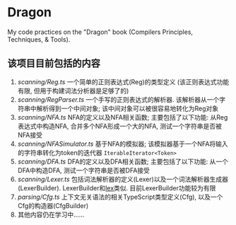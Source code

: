 # Dragon

My code practices on the "Dragon" book (Compilers Principles, Techniques, & Tools).

## 该项目目前包括的内容

1. *scanning/Reg.ts*   一个简单的正则表达式(Reg)的类型定义 (该正则表达式功能有限, 但用于构建词法分析器是足够了的)
2. *scanning/RegParser.ts*  一个手写的正则表达式的解析器. 该解析器从一个字符串中解析得到一个中间对象; 该中间对象可以被很容易地转化为Reg对象
3. *scanning/NFA.ts*  NFA的定义以及NFA相关函数; 主要包括了以下功能: 从Reg表达式中构造NFA, 合并多个NFA形成一个大的NFA, 测试一个字符串是否被NFA接受
4. *scanning/NFASimulator.ts*  基于NFA的模拟器; 该模拟器基于一个NFA将输入的字符串转化为token的迭代器 `IterableIterator<Token>`
5. *scanning/DFA.ts*  DFA的定义以及DFA相关函数; 主要包括了以下功能: 从一个DFA中构造DFA, 测试一个字符串是否被DFA接受
6. *scanning/Lexer.ts*  包括词法解析器的定义(Lexer)以及一个词法解析器生成器(LexerBuilder). LexerBuilder和[lex](http://dinosaur.compilertools.net/)类似. 目前LexerBuilder功能较为有限
7. *parsing/Cfg.ts*  上下文无关语法的相关TypeScript类型定义(Cfg), 以及一个Cfg的构造器(CfgBuilder)
8. 其他内容仍在学习中......


